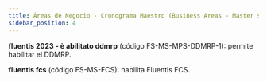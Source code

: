 ```yaml
---
title: Áreas de Negocio - Cronograma Maestro (Business Areas - Master schedule)
sidebar_position: 4
---
```


**fluentis 2023 - è abilitato ddmrp** (código FS-MS-MPS-DDMRP-1): permite habilitar el DDMRP. 

**fluentis fcs** (código FS-MS-FCS): habilita Fluentis FCS.